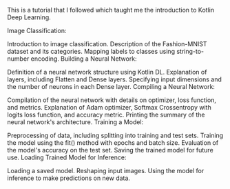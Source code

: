 This is a tutorial that I followed which taught me the introduction to Kotlin Deep Learning.

Image Classification:

Introduction to image classification.
Description of the Fashion-MNIST dataset and its categories.
Mapping labels to classes using string-to-number encoding.
Building a Neural Network:

Definition of a neural network structure using Kotlin DL.
Explanation of layers, including Flatten and Dense layers.
Specifying input dimensions and the number of neurons in each Dense layer.
Compiling a Neural Network:

Compilation of the neural network with details on optimizer, loss function, and metrics.
Explanation of Adam optimizer, Softmax Crossentropy with logits loss function, and accuracy metric.
Printing the summary of the neural network's architecture.
Training a Model:

Preprocessing of data, including splitting into training and test sets.
Training the model using the fit() method with epochs and batch size.
Evaluation of the model's accuracy on the test set.
Saving the trained model for future use.
Loading Trained Model for Inference:

Loading a saved model.
Reshaping input images.
Using the model for inference to make predictions on new data.
